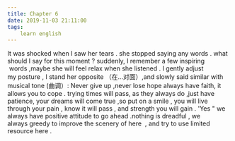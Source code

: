```yaml
---
title: Chapter 6
date: 2019-11-03 21:11:00
tags:
    learn english
---
```

It was shocked when I saw her tears . she stopped saying any words . what should I say for this moment ? suddenly, I remember a few inspiring  words ,maybe she will feel relax when she listened . I gently adjust my posture , I stand her opposite （在...对面）,and slowly said similar with musical tone (曲调）: Never give up ,never lose hope always have faith, it allows you to cope . trying times will pass, as they always do ,just have patience, your dreams will come true ,so put on a smile , you will live through your pain , know it will pass , and strength you will gain . 'Yes " we always have positive attitude to go ahead .nothing is dreadful , we always greedy to improve the scenery of here  , and try to use limited resource here . 